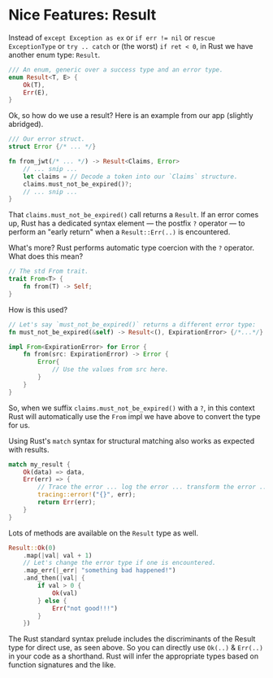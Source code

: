 Nice Features: Result
=====================
Instead of `except Exception as ex` or `if err != nil` or `rescue ExceptionType` or `try .. catch` or (the worst) `if ret < 0`, in Rust we have another enum type: `Result`.

```rust
/// An enum, generic over a success type and an error type.
enum Result<T, E> {
    Ok(T),
    Err(E),
}
```

Ok, so how do we use a result? Here is an example from our app (slightly abridged).

```rust
/// Our error struct.
struct Error {/* ... */}

fn from_jwt(/* ... */) -> Result<Claims, Error>
    // ... snip ...
    let claims = // Decode a token into our `Claims` structure.
    claims.must_not_be_expired()?;
    // ... snip ...
}
```

That `claims.must_not_be_expired()` call returns a `Result`. If an error comes up, Rust has a dedicated syntax element — the postfix `?` operator — to perform an "early return" when a `Result::Err(..)` is encountered.

What's more? Rust performs automatic type coercion with the `?` operator. What does this mean?

```rust
// The std From trait.
trait From<T> {
    fn from(T) -> Self;
}
```

How is this used?

```rust
// Let's say `must_not_be_expired()` returns a different error type:
fn must_not_be_expired(&self) -> Result<(), ExpirationError> {/*...*/}

impl From<ExpirationError> for Error {
    fn from(src: ExpirationError) -> Error {
        Error{
            // Use the values from src here.
        }
    }
}
```

So, when we suffix `claims.must_not_be_expired()` with a `?`, in this context Rust will automatically use the `From` impl we have above to convert the type for us.

Using Rust's `match` syntax for structural matching also works as expected with results.

```rust
match my_result {
    Ok(data) => data,
    Err(err) => {
        // Trace the error ... log the error ... transform the error ... whatever.
        tracing::error!("{}", err);
        return Err(err);
    }
}
```

Lots of methods are available on the `Result` type as well.

```rust
Result::Ok(0)
    .map(|val| val + 1)
    // Let's change the error type if one is encountered.
    .map_err(|_err| "something bad happened!")
    .and_then(|val| {
        if val > 0 {
            Ok(val)
        } else {
            Err("not good!!!")
        }
    })
```

The Rust standard syntax prelude includes the discriminants of the Result type for direct use, as seen above. So you can directly use `Ok(..)` & `Err(..)` in your code as a shorthand. Rust will infer the appropriate types based on function signatures and the like.
